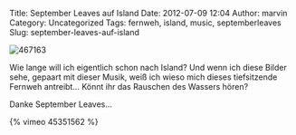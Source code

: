 Title: September Leaves auf Island
Date: 2012-07-09 12:04
Author: marvin
Category: Uncategorized
Tags: fernweh, island, music, septemberleaves
Slug: september-leaves-auf-island

![467163]({filename}/images/467163.jpg)

Wie lange will ich eigentlich schon nach Island? Und wenn ich diese
Bilder sehe, gepaart mit dieser Musik, weiß ich wieso mich dieses
tiefsitzende Fernweh antreibt... Könnt ihr das Rauschen des Wassers
hören?

Danke September Leaves...

{% vimeo 45351562 %}


